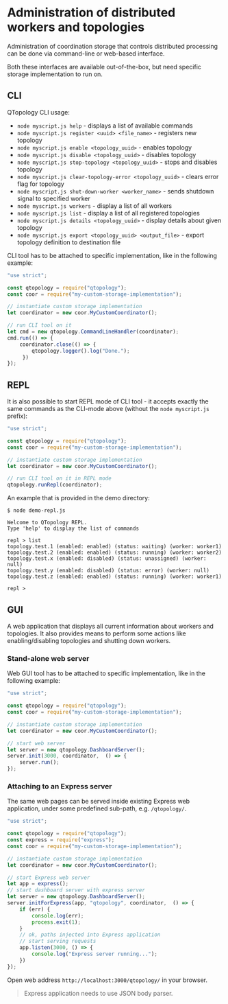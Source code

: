 # Administration of distributed workers and topologies

Administration of coordination storage that controls distributed processing can be done via command-line or web-based interface.

Both these interfaces are available out-of-the-box, but need specific storage implementation to run on.

## CLI

 QTopology CLI usage:

- `node myscript.js help` - displays a list of available commands
- `node myscript.js register <uuid> <file_name>` - registers new topology
- `node myscript.js enable <topology_uuid>` - enables topology
- `node myscript.js disable <topology_uuid>` - disables topology
- `node myscript.js stop-topology <topology_uuid>` - stops and disables topology
- `node myscript.js clear-topology-error <topology_uuid>` - clears error flag for topology
- `node myscript.js shut-down-worker <worker_name>` - sends shutdown signal to specified worker
- `node myscript.js workers` - display a list of all workers
- `node myscript.js list` - display a list of all registered topologies
- `node myscript.js details <topology_uuid>` - display details about given topology
- `node myscript.js export <topology_uuid> <output_file>` - export topology definition to destination file


CLI tool has to be attached to specific implementation, like in the following example:

`````````javascript
"use strict";

const qtopology = require("qtopology");
const coor = require("my-custom-storage-implementation");

// instantiate custom storage implementation
let coordinator = new coor.MyCustomCoordinator();

// run CLI tool on it
let cmd = new qtopology.CommandLineHandler(coordinator);
cmd.run(() => {
    coordinator.close(() => {
        qtopology.logger().log("Done.");
     })
});

`````````

## REPL

It is also possible to start REPL mode of CLI tool - it accepts exactly the same commands as the CLI-mode above (without the `node myscript.js` prefix):

`````````javascript
"use strict";

const qtopology = require("qtopology");
const coor = require("my-custom-storage-implementation");

// instantiate custom storage implementation
let coordinator = new coor.MyCustomCoordinator();

// run CLI tool on it in REPL mode
qtopology.runRepl(coordinator);
`````````

An example that is provided in the demo directory:

````````````
$ node demo-repl.js

Welcome to QTopology REPL.
Type 'help' to display the list of commands

repl > list
topology.test.1 (enabled: enabled) (status: waiting) (worker: worker1)
topology.test.2 (enabled: enabled) (status: running) (worker: worker2)
topology.test.x (enabled: disabled) (status: unassigned) (worker: null)
topology.test.y (enabled: disabled) (status: error) (worker: null)
topology.test.z (enabled: enabled) (status: running) (worker: worker1)

repl >
````````````

## GUI

A web application that displays all current information about workers and topologies.
It also provides means to perform some actions like enabling/disabling topologies and shutting down workers.

### Stand-alone web server

Web GUI tool has to be attached to specific implementation, like in the following example:

```````````javascript
"use strict";

const qtopology = require("qtopology");
const coor = require("my-custom-storage-implementation");

// instantiate custom storage implementation
let coordinator = new coor.MyCustomCoordinator();

// start web server
let server = new qtopology.DashboardServer();
server.init(3000, coordinator,  () => {
    server.run();
});

```````````

### Attaching to an Express server

The same web pages can be served inside existing Express web application,
under some predefined sub-path, e.g. `/qtopology/`.

```````````javascript
"use strict";

const qtopology = require("qtopology");
const express = require("express");
const coor = require("my-custom-storage-implementation");

// instantiate custom storage implementation
let coordinator = new coor.MyCustomCoordinator();

// start Express web server
let app = express();
// start dashboard server with express server
let server = new qtopology.DashboardServer();
server.initForExpress(app, "qtopology", coordinator,  () => {
    if (err) {
        console.log(err);
        process.exit(1);
    }
    // ok, paths injected into Express application
    // start serving requests
    app.listen(3000, () => {
        console.log("Express server running...");
    })
});

```````````

Open web address `http://localhost:3000/qtopology/` in your browser.

> Express application needs to use JSON body parser.

